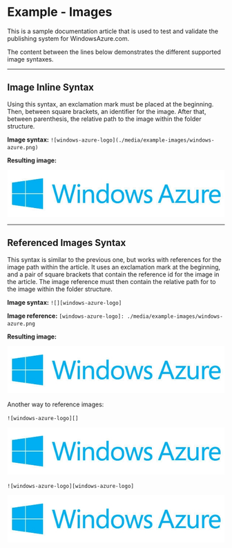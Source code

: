 ﻿<properties pageTitle="Documentation Example - Images" metaKeywords="" description="This is an example document" services="" documentationCenter="" title="Documentation Example - Images" solutions="" authors="" videoId="" scriptId="" />

# Example - Images #

This is a sample documentation article that is used to test and validate the publishing system for WindowsAzure.com.  

The content between the lines below demonstrates the different supported image syntaxes.  


---
## Image Inline Syntax ##

Using this syntax, an exclamation mark must be placed at the beginning. Then, between square brackets, an identifier for the image. After that, between parenthesis, the relative path to the image within the folder structure.

**Image syntax:**  `![windows-azure-logo](./media/example-images/windows-azure.png) `

**Resulting image:** 

![windows-azure-logo](./media/example-images/windows-azure.png)

---

## Referenced Images Syntax ##

This syntax is similar to the previous one, but works with references for the image path within the article. It uses an exclamation mark at the beginning, and a pair of square brackets that contain the reference id for the image in the article. The image reference must then contain the relative path for to the image within the folder structure.

**Image syntax:** 
`![][windows-azure-logo]`

**Image reference:** `[windows-azure-logo]: ./media/example-images/windows-azure.png `

**Resulting image:** 

![][windows-azure-logo]

[windows-azure-logo]: ./media/example-images/windows-azure.png


Another way to reference images:

`![windows-azure-logo][] `

![windows-azure-logo][]

`![windows-azure-logo][windows-azure-logo] `

![windows-azure-logo][windows-azure-logo]

